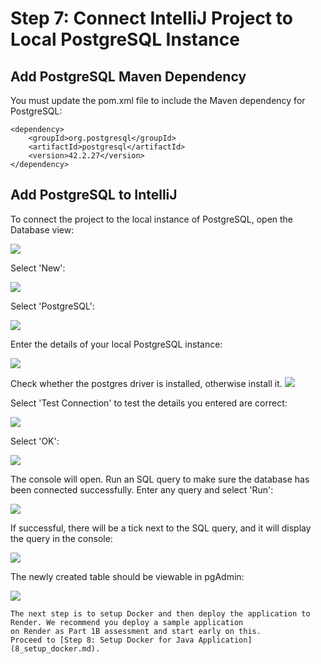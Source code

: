# Step 7: Connect IntelliJ Project to Local PostgreSQL Instance

## Add PostgreSQL Maven Dependency

You must update the pom.xml file to include the Maven dependency for PostgreSQL:
````
<dependency>
    <groupId>org.postgresql</groupId>
    <artifactId>postgresql</artifactId>
    <version>42.2.27</version>
</dependency>
````


## Add PostgreSQL to IntelliJ

To connect the project to the local instance of PostgreSQL, open the Database view:

![](resources/7_connect_intellij_postgresql_1.png)

Select 'New':

![](resources/7_connect_intellij_postgresql_2.png)

Select 'PostgreSQL':

![](resources/7_connect_intellij_postgresql_3.png)

Enter the details of your local PostgreSQL instance:

![](resources/7_connect_intellij_postgresql_4.png)

Check whether the postgres driver is installed, otherwise install it.
![](resources/7_connect_intellij_postgresql_10.jpeg)

Select 'Test Connection' to test the details you entered are correct:

![](resources/7_connect_intellij_postgresql_5.png)

Select 'OK':

![](resources/7_connect_intellij_postgresql_6.png)

The console will open. Run an SQL query to make sure the database has been connected successfully. Enter any query and select 'Run':

![](resources/7_connect_intellij_postgresql_7.png)

If successful, there will be a tick next to the SQL query, and it will display the query in the console:

![](resources/7_connect_intellij_postgresql_8.png)

The newly created table should be viewable in pgAdmin:

![](resources/7_connect_intellij_postgresql_9.png)

```{admonition} What's Next
The next step is to setup Docker and then deploy the application to Render. We recommend you deploy a sample application
on Render as Part 1B assessment and start early on this. 
Proceed to [Step 8: Setup Docker for Java Application](8_setup_docker.md).
```
